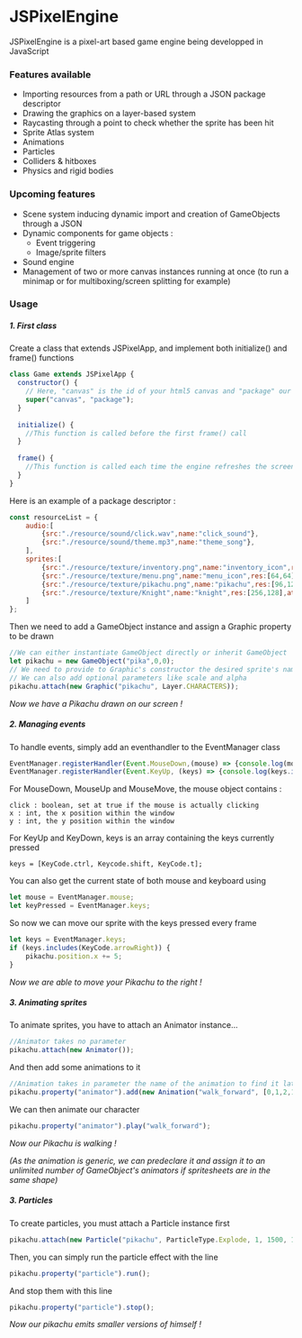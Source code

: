 # JSPixelEngine

JSPixelEngine is a pixel-art based game engine being developped in JavaScript

### Features available

- Importing resources from a path or URL through a JSON package descriptor
- Drawing the graphics on a layer-based system
- Raycasting through a point to check whether the sprite has been hit
- Sprite Atlas system
- Animations
- Particles
- Colliders & hitboxes
- Physics and rigid bodies

### Upcoming features

- Scene system inducing dynamic import and creation of GameObjects through a JSON
- Dynamic components for game objects :
  - Event triggering
  - Image/sprite filters
- Sound engine
- Management of two or more canvas instances running at once (to run a minimap or for multiboxing/screen splitting for example)

### Usage

##### 1. _First class_

Create a class that extends JSPixelApp, and implement both initialize() and frame() functions
```javascript
class Game extends JSPixelApp {
  constructor() {
    // Here, "canvas" is the id of your html5 canvas and "package" our packagedescriptor
    super("canvas", "package");
  }
  
  initialize() {
    //This function is called before the first frame() call
  }
  
  frame() {
    //This function is called each time the engine refreshes the screen
  }
}
```

Here is an example of a package descriptor :
```javascript
const resourceList = {
    audio:[
        {src:"./resource/sound/click.wav",name:"click_sound"},
        {src:"./resource/sound/theme.mp3",name:"theme_song"},
    ],
    sprites:[
        {src:"./resource/texture/inventory.png",name:"inventory_icon",res:[18,54]},
        {src:"./resource/texture/menu.png",name:"menu_icon",res:[64,64]},
        {src:"./resource/texture/pikachu.png",name:"pikachu",res:[96,128],atlas:[3,4]},
        {src:"./resource/texture/Knight",name:"knight",res:[256,128],atlas:[8,4]}
    ]
};
```
Then we need to add a GameObject instance and assign a Graphic property to be drawn
```javascript
//We can either instantiate GameObject directly or inherit GameObject
let pikachu = new GameObject("pika",0,0);
// We need to provide to Graphic's constructor the desired sprite's name and the layer it should be on
// We can also add optional parameters like scale and alpha
pikachu.attach(new Graphic("pikachu", Layer.CHARACTERS));
```

*Now we have a Pikachu drawn on our screen !*

##### 2. _Managing events_

To handle events, simply add an eventhandler to the EventManager class
```javascript
EventManager.registerHandler(Event.MouseDown,(mouse) => {console.log(mouse.x);});
EventManager.registerHandler(Event.KeyUp, (keys) => {console.log(keys.includes(KeyCode.arrowLeft));});
```
For MouseDown, MouseUp and MouseMove, the mouse object contains :
```
click : boolean, set at true if the mouse is actually clicking
x : int, the x position within the window
y : int, the y position within the window
```
For KeyUp and KeyDown, keys is an array containing the keys currently pressed
```
keys = [KeyCode.ctrl, Keycode.shift, KeyCode.t];
```
You can also get the current state of both mouse and keyboard using
```javascript
let mouse = EventManager.mouse;
let keyPressed = EventManager.keys;
```

So now we can move our sprite with the keys pressed every frame
```javascript
let keys = EventManager.keys;
if (keys.includes(KeyCode.arrowRight)) {
    pikachu.position.x += 5;
}
```
*Now we are able to move your Pikachu to the right !*

##### 3. _Animating sprites_

To animate sprites, you have to attach an Animator instance...
```javascript
//Animator takes no parameter
pikachu.attach(new Animator());
```
And then add some animations to it
```javascript
//Animation takes in parameter the name of the animation to find it later, an array containing the frames in the right order, and the delay between frames
pikachu.property("animator").add(new Animation("walk_forward", [0,1,2,1], 250));
```

We can then animate our character
```javascript
pikachu.property("animator").play("walk_forward");
```
*Now our Pikachu is walking !*

_(As the animation is generic, we can predeclare it and assign it to an unlimited number of GameObject's animators if spritesheets are in the same shape)_

##### 3. _Particles_

To create particles, you must attach a Particle instance first

```javascript
pikachu.attach(new Particle("pikachu", ParticleType.Explode, 1, 1500, 10, false, [.4,.6], [2,3,4], [100,200]))
```
Then, you can simply run the particle effect with the line
```javascript
pikachu.property("particle").run();
```
And stop them with this line
```javascript
pikachu.property("particle").stop();
```
*Now our pikachu emits smaller versions of himself !*


